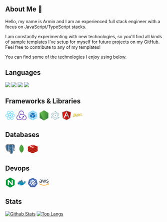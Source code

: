 ## About Me 👋

Hello, my name is Armin and I am an experienced full stack engineer with a focus on JavaScript/TypeScript stacks.

I am constantly experimenting with new technologies, so you'll find all kinds of sample templates I've setup for myself for future projects on my GitHub. Feel free to contribute to any of my templates!

You can find some of the technologies I enjoy using below.

## Languages

<div>
<img src="https://cdn.jsdelivr.net/npm/programming-languages-logos/src/javascript/javascript.png" height="32">
<img src="https://cdn.jsdelivr.net/npm/programming-languages-logos/src/typescript/typescript.png" height="32">
<img src="https://cdn.jsdelivr.net/npm/programming-languages-logos/src/go/go.png" height="32">
<img src="https://cdn.jsdelivr.net/npm/programming-languages-logos/src/csharp/csharp.png" height="32">
</div>

## Frameworks & Libraries

<div>
<img src="https://raw.githubusercontent.com/devicons/devicon/2809b567852a4648062a2d3e7c1c531367458c0b/icons/react/react-original.svg" alt="react" height="32">
<img src="https://raw.githubusercontent.com/devicons/devicon/2809b567852a4648062a2d3e7c1c531367458c0b/icons/redux/redux-original.svg" alt="redux" height="32">
<img src="https://raw.githubusercontent.com/devicons/devicon/2809b567852a4648062a2d3e7c1c531367458c0b/icons/webpack/webpack-original.svg" alt="webpack" height="32">
<img src="https://raw.githubusercontent.com/devicons/devicon/2809b567852a4648062a2d3e7c1c531367458c0b/icons/nodejs/nodejs-original.svg" alt="nodejs" height="32">
<img src="https://raw.githubusercontent.com/devicons/devicon/2809b567852a4648062a2d3e7c1c531367458c0b/icons/electron/electron-original.svg" alt="electron" height="32">
<img src="https://raw.githubusercontent.com/devicons/devicon/2809b567852a4648062a2d3e7c1c531367458c0b/icons/angularjs/angularjs-original.svg" alt="angular" height="32">
<img src="https://raw.githubusercontent.com/devicons/devicon/2809b567852a4648062a2d3e7c1c531367458c0b/icons/babel/babel-original.svg" alt="babel" height="32">
</div>

## Databases

<div>
<img src="https://raw.githubusercontent.com/devicons/devicon/2809b567852a4648062a2d3e7c1c531367458c0b/icons/postgresql/postgresql-original.svg" alt="postgresql" height="32">
<img src="https://raw.githubusercontent.com/devicons/devicon/2809b567852a4648062a2d3e7c1c531367458c0b/icons/mongodb/mongodb-original.svg" alt="mongodb" height="32">
<img src="https://raw.githubusercontent.com/devicons/devicon/2809b567852a4648062a2d3e7c1c531367458c0b/icons/redis/redis-original.svg" alt="redis" height="32">
</div>

## Devops

<div>
<img src="https://raw.githubusercontent.com/devicons/devicon/2809b567852a4648062a2d3e7c1c531367458c0b/icons/nginx/nginx-original.svg" alt="nginx" height="32">
<img src="https://raw.githubusercontent.com/devicons/devicon/2809b567852a4648062a2d3e7c1c531367458c0b/icons/docker/docker-original.svg" alt="docker" height="32">
<img src="https://raw.githubusercontent.com/devicons/devicon/2809b567852a4648062a2d3e7c1c531367458c0b/icons/kubernetes/kubernetes-plain.svg" alt="kubernetes" height="32">
<img src="https://raw.githubusercontent.com/devicons/devicon/2809b567852a4648062a2d3e7c1c531367458c0b/icons/amazonwebservices/amazonwebservices-original.svg" alt="aws" height="32">
</div>

## Stats

[![Github Stats](https://github-readme-stats.vercel.app/api?username=arevi)](https://github.com/anuraghazra/github-readme-stats)
[![Top Langs](https://github-readme-stats.vercel.app/api/top-langs/?username=arevi&layout=compact)](https://github.com/anuraghazra/github-readme-stats)
